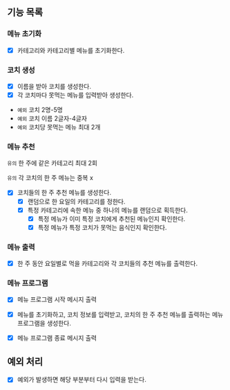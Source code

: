 ## 기능 목록

### 메뉴 초기화
- [x] 카테고리와 카테고리별 메뉴를 초기화한다.

### 코치 생성
- [x] 이름을 받아 코치를 생성한다.
- [x] 각 코치마다 못먹는 메뉴를 입력받아 생성한다.
- `예외` 코치 2명-5명
- `예외` 코치 이름 2글자-4글자
- `예외` 코치당 못먹는 메뉴 최대 2개

### 메뉴 추천
`유의` 한 주에 같은 카테고리 최대 2회

`유의` 각 코치의 한 주 메뉴는 중복 x
- [x] 코치들의 한 주 추천 메뉴를 생성한다.
  - [x] 랜덤으로 한 요일의 카테고리를 정한다.
  - [x] 특정 카테고리에 속한 메뉴 중 하나의 메뉴를 랜덤으로 획득한다.
    - [x] 특정 메뉴가 이미 특정 코치에게 추천된 메뉴인지 확인한다.
    - [x] 특정 메뉴가 특정 코치가 못먹는 음식인지 확인한다.

### 메뉴 출력
- [x] 한 주 동안 요일별로 먹을 카테고리와 각 코치들의 추천 메뉴를 출력한다.

### 메뉴 프로그램 
- [x] 메뉴 프로그램 시작 메시지 출력
- [x] 메뉴를 초기화하고, 코치 정보를 입력받고, 코치의 한 주 추천 메뉴를 출력하는 메뉴 프로그램을 생성한다.
- [x] 메뉴 프로그램 종료 메시지 출력


## 예외 처리
- [x] 예외가 발생하면 해당 부분부터 다시 입력을 받는다.